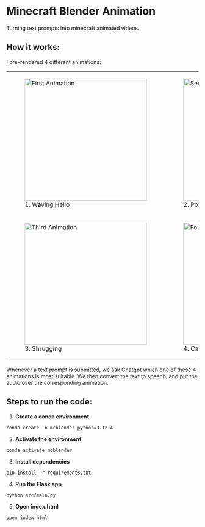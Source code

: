 # Minecraft Blender Animation
Turning text prompts into minecraft animated videos.

## How it works:
I pre-rendered 4 different animations:


<table>
  <tr>
    <td>
      <figure>
        <img src="https://github.com/zaidmehdi/minecraft-blender-animation/assets/122180508/94c3e786-44ad-435a-af7e-f253987280f3" alt="First Animation" width="320" />
        <figcaption>1. Waving Hello</figcaption>
      </figure>
    </td>
    <td>
      <figure>
        <img src="https://github.com/zaidmehdi/minecraft-blender-animation/assets/122180508/31387688-20ec-45d9-b3b9-fac104adad25" alt="Second Animation" width="320" />
        <figcaption>2. Pointing finger</figcaption>
      </figure>
    </td>
  </tr>
  <tr>
    <td>
      <figure>
        <img src="https://github.com/zaidmehdi/minecraft-blender-animation/assets/122180508/5ab7a086-7d5a-4e0e-aed4-84f1c852e466" alt="Third Animation" width="320" />
        <figcaption>3. Shrugging</figcaption>
      </figure>
    </td>
    <td>
      <figure>
        <img src="https://github.com/zaidmehdi/minecraft-blender-animation/assets/122180508/aa565409-79a3-4dc6-b742-f5fda6d3cdbf" alt="Fourth Animation" width="320" />
        <figcaption>4. Catching breath</figcaption>
      </figure>
    </td>
  </tr>
</table>
  
Whenever a text prompt is submitted, we ask Chatgpt which one of these 4 animations is most suitable. We then convert the text to speech, and put the audio over the corresponding animation.

## Steps to run the code:
1. **Create a conda environment**
```
conda create -n mcblender python=3.12.4
```
2. **Activate the environment**
```
conda activate mcblender
```
3. **Install dependencies**
```
pip install -r requirements.txt
```
4. **Run the Flask app**
```
python src/main.py
```
5. **Open index.html**
```
open index.html
```